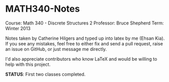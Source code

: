 MATH340-Notes
=============
Course: Math 340 - Discrete Structures 2
Professor: Bruce Shepherd
Term: Winter 2013

Notes taken by Catherine Hilgers and typed up into latex by me (Ehsan Kia).
If you see any mistakes, feel free to either fix and send a pull request, raise an issue on GitHub, or just message me directly.

I'd also appreciate contributors who know LaTeX and would be willing to help with this project.

**STATUS**: First two classes completed.
